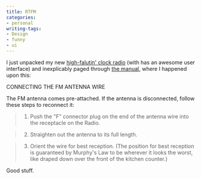 ```yaml
---
title: RTFM
categories:
- personal
writing-tags:
- Design
- funny
- ui
---
```


I just unpacked my new [high-falutin' clock radio][1] (with has an awesome user interface) and inexplicably paged through [the manual][2], where I happened upon this:  


   [1]: http://www.amazon.com/gp/product/B0002T74QC?ie=UTF8&tag=phobia-20&linkCode=as2&camp=1789&creative=9325&creativeASIN=B0002T74QC
   [2]: http://www.bostonacoustics.com/manuals/RecepterMan.pdf

> 
CONNECTING THE FM ANTENNA WIRE  

The FM antenna comes pre-attached. If the antenna is disconnected, follow these steps to reconnect it:
> 
> 

>   1. Push the "F" connector plug on the end of the antenna wire into the receptacle on the Radio.
> 

>   2. Straighten out the antenna to its full length.
> 

>   3. Orient the wire for best reception. (The position for best reception is guaranteed by Murphy's Law to be wherever it looks the worst, like draped down over the front of the kitchen counter.)
> 




Good stuff.
